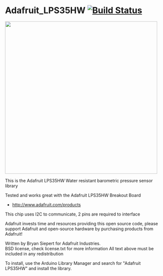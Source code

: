 Adafruit_LPS35HW [![Build Status](https://travis-ci.com/adafruit/Adafruit_LPS35HW.svg?branch=master)](https://travis-ci.com/adafruit/Adafruit_LPS35HW)
================

<a href="https://www.adafruit.com/products"><img src="assets/board.jpg?raw=true" width="500px"></a>

This is the Adafruit LPS35HW Water resistant barometric pressure sensor library

Tested and works great with the Adafruit LPS35HW Breakout Board 
* http://www.adafruit.com/products

This chip uses I2C to communicate, 2 pins are required to interface

Adafruit invests time and resources providing this open source code, please support Adafruit and open-source hardware by purchasing products from Adafruit!

Written by Bryan Siepert for Adafruit Industries.  
BSD license, check license.txt for more information
All text above must be included in any redistribution

To install, use the Arduino Library Manager and search for "Adafruit LPS35HW" and install the library.
